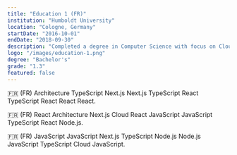 ```yaml
---
title: "Education 1 (FR)"
institution: "Humboldt University"
location: "Cologne, Germany"
startDate: "2016-10-01"
endDate: "2018-09-30"
description: "Completed a degree in Computer Science with focus on Cloud Computing."
logo: "/images/education-1.png"
degree: "Bachelor's"
grade: "1.3"
featured: false
---
```


🇫🇷 (FR) Architecture TypeScript Next.js Next.js TypeScript React TypeScript React React React.

🇫🇷 (FR) React Architecture Next.js Cloud React JavaScript JavaScript TypeScript React Node.js.

🇫🇷 (FR) JavaScript JavaScript Next.js TypeScript Node.js Node.js JavaScript TypeScript Cloud JavaScript.
